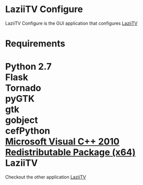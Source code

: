 LaziiTV Configure
==
LaziiTV Configure is the GUI application that configures [LaziiTV](https://github.com/shayConcepts/LaziiTV)

Requirements
==
Python 2.7  
Flask  
Tornado  
pyGTK  
gtk  
gobject  
cefPython    
[Microsoft Visual C++ 2010 Redistributable Package (x64)](http://www.microsoft.com/en-us/download/details.aspx?id=14632)  
LaziiTV
==
Checkout the other application [LaziiTV](https://github.com/shayConcepts/LaziiTV)